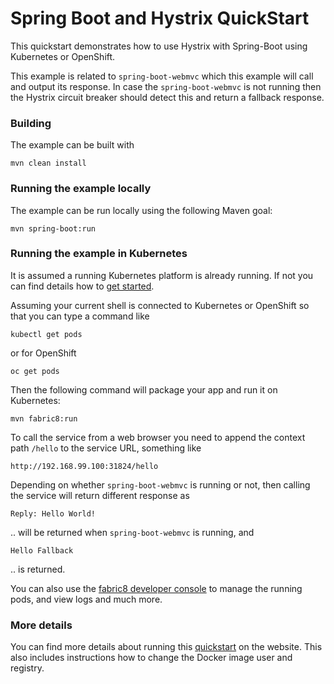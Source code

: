 # Spring Boot and Hystrix QuickStart

This quickstart demonstrates how to use Hystrix with Spring-Boot using Kubernetes or OpenShift.

This example is related to `spring-boot-webmvc` which this example will call and output its response.
In case the `spring-boot-webmvc` is not running then the Hystrix circuit breaker should detect this
and return a fallback response.

### Building

The example can be built with

    mvn clean install


### Running the example locally

The example can be run locally using the following Maven goal:

    mvn spring-boot:run


### Running the example in Kubernetes

It is assumed a running Kubernetes platform is already running. If not you can find details how to [get started](http://fabric8.io/guide/getStarted/index.html).

Assuming your current shell is connected to Kubernetes or OpenShift so that you can type a command like

```
kubectl get pods
```

or for OpenShift

```
oc get pods
```

Then the following command will package your app and run it on Kubernetes:

```
mvn fabric8:run
```

To call the service from a web browser you need to append the context path `/hello` to the service URL, something like

    http://192.168.99.100:31824/hello

Depending on whether `spring-boot-webmvc` is running or not, then calling the service will return different response as

    Reply: Hello World!
    
.. will be returned when `spring-boot-webmvc` is running, and 
     
    Hello Fallback
         
.. is returned.         

You can also use the [fabric8 developer console](http://fabric8.io/guide/console.html) to manage the running pods, and view logs and much more.


### More details

You can find more details about running this [quickstart](http://fabric8.io/guide/quickstarts/running.html) on the website. This also includes instructions how to change the Docker image user and registry.

